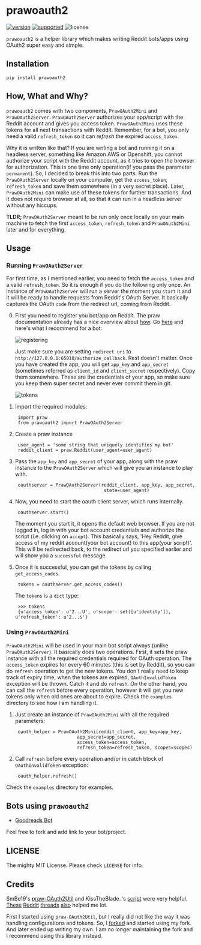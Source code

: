 # prawoauth2

[![version](https://img.shields.io/pypi/v/prawoauth2.svg)](https://pypi.python.org/pypi/prawoauth2/)
[![supported](https://img.shields.io/pypi/pyversions/prawoauth2.svg)](https://pypi.python.org/pypi/prawoauth2/)
![license](https://img.shields.io/pypi/l/prawoauth2.svg)

`prawoauth2` is a helper library which makes writing Reddit bots/apps using OAuth2 super easy and simple.

## Installation

    pip install prawoauth2

## How, What and Why?

`prawoauth2` comes with two components, `PrawOAuth2Mini` and `PrawOAuth2Server`. `PrawOAuth2Server` authorizes your app/script with the Reddit account and gives you access token. `PrawOAuth2Mini` uses these tokens for all next transactions with Reddit. Remember, for a bot, you only need a valid `refresh_token` so it can *refresh* the expired `access_token`.

Why it is written like that? If you are writing a bot and running it on a headless server, something like Amazon AWS or Openshift, you cannot authorize your script with the Reddit account, as it tries to open the browser for authorization. This is one time only operation(if you pass the parameter `permanent`). So, I decided to break this into two parts. Run the `PrawOAuth2Server` locally on your computer, get the `access_token`, `refresh_token`  and save them somewhere (in a very secret place). Later, `PrawOAuth2Mini` can make use of these tokens for further transactions. And it does not require browser at all, so that it can run in a headless server without any hiccups.

**TLDR;** `PrawOAuth2Server` meant to be run only once locally on your main machine to fetch the first `access_token`, `refresh_token` and `PrawOAuth2Mini` later and for everything. 

## Usage

### Running `PrawOAuth2Server`

For first time, as I mentioned earlier, you need to fetch the `access_token` and a valid `refresh_token`. So it is enough if you do the following only once. An instance of `PrawOAuth2Server` will run a server the moment you `start` it and it will be ready to handle requests from Reddit's OAuth Server. It basically captures the OAuth `code` from the redirect url, coming from Reddit.

0. First you need to register you bot/app on Reddit. The praw documentation already has a nice overview about [how](https://praw.readthedocs.org/en/v3.0.0/pages/oauth.html#step-1-create-an-application). Go [here](https://www.reddit.com/prefs/apps/) and here's what I recommend for a bot:
    
    ![registering](images/registering.png)
    
    Just make sure you are setting `redirect uri` to `http://127.0.0.1:65010/authorize_callback`. Rest doesn't matter. Once you have created the app, you will get `app_key` and `app_secret` (sometimes referred as `client_id` and `client_secret` respectively). Copy them somewhere. These are the credentials of your app, so make sure you keep them super secret and never ever commit them in git.

    ![tokens](images/tokens.png)

1. Import the required modules:
    
        import praw
        from prawoauth2 import PrawOAuth2Server

2. Create a praw instance
        
        user_agent = 'some string that uniquely identifies my bot'
        reddit_client = praw.Reddit(user_agent=user_agent)

3. Pass the `app_key` and `app_secret` of your app, along with the praw instance to the `PrawOAuth2Server` which will give you an instance to play with.

        oauthserver = PrawOAuth2Server(reddit_client, app_key, app_secret,
                                        state=user_agent)

4. Now, you need to start the oauth client server, which runs internally. 

        oauthserver.start()

    The moment you start it, it opens the default web browser. If you are not logged in, log in with your bot account credentials and authorize the script (i.e. clicking on `accept`). This basically says, 'Hey Reddit, give access of my reddit account(your bot account) to this app(your script)'. This will be redirected back, to the redirect url you specified earlier and will show you a `successful` message.

5. Once it is successful, you can get the tokens by calling `get_access_codes`.

        tokens = oauthserver.get_access_codes()

    The `tokens` is a `dict` type:

        >>> tokens
        {u'access_token': u'2...U', u'scope': set([u'identity']), u'refresh_token': u'2...s'}

### Using `PrawOAuth2Mini`

`PrawOAuth2Mini` will be used in your main bot script always (unlike `PrawOAuth2Server`). It basically does two operations. First, it sets the praw instance with all the required credentials required for OAuth operation. The `access_token` expires for every 60 minutes (this is set by Reddit), so you can do `refresh` operation to get the new tokens. You don't really need to keep track of expiry time, when the tokens are expired, `OAuthInvalidToken` exception will be thrown. Catch it and do `refresh`. On the other hand, you can call the `refresh` before every operation, however it will get you new tokens only when old ones are about to expire. Check the `examples` directory to see how I am handling it.

1. Just create an instance of `PrawOAuth2Mini` with all the required parameters:
    
        oauth_helper = PrawOAuth2Mini(reddit_client, app_key=app_key,
                              app_secret=app_secret,
                              access_token=access_token,
                              refresh_token=refresh_token, scopes=scopes)

2. Call `refresh` before every operation and/or in catch block of `OAuthInvalidToken` exception:

        oauth_helper.refresh()

Check the `examples` directory for examples.

## Bots using `prawoauth2`

- [Goodreads Bot](https://github.com/avinassh/Reddit-GoodReads-Bot)

Feel free to fork and add link to your bot/project.

## LICENSE
The mighty MIT License. Please check `LICENSE` for info.

## Credits
SmBe19's [praw-OAuth2Util](https://github.com/SmBe19/praw-OAuth2Util) and KissTheBlade_'s [script](https://github.com/x89/Shreddit/blob/master/get_secret.py) were very helpful. [These](https://www.reddit.com/r/redditdev/comments/3bit3y/prawoauth_how_do_i_make_an_automated_bot/) [Reddit](https://www.reddit.com/r/redditdev/comments/3bipzt/help_with_oauth/) [threads](https://www.reddit.com/r/redditdev/comments/197x36/using_oauth_to_send_valid_requests/) [also](https://www.reddit.com/r/redditdev/comments/2ujhkr/important_api_licensing_terms_clarified/) helped me lot.

First I started using `praw-OAuth2Util`, but I really did not like the way it was handling configurations and tokens. So, I [forked](https://github.com/avinassh/praw-OAuth2Util) and started using my fork. And later ended up writing my own. I am no longer maintaining the fork and I recommend using this library instead.